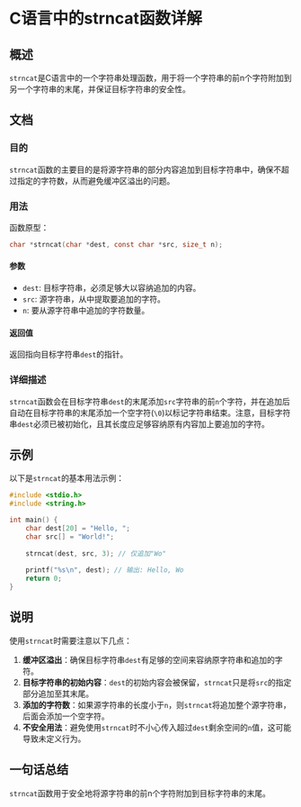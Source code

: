 <!--
Meta Description: # C语言中的strncat函数详解 ## 概述 `strncat`是C语言中的一个字符串处理函数，用于将一个字符串的前n个字符附加到另一个字符串的末尾，并保证目标字符串的安全性。 ## 文档 ### 目的 `strncat`函数的主要目的是将源字符串的部分内容追加到目标字符串中，确保不超过指定的字...
Meta Keywords: strncat, dest, src, char, 目标字符串
-->

# C语言中的strncat函数详解

## 概述
`strncat`是C语言中的一个字符串处理函数，用于将一个字符串的前n个字符附加到另一个字符串的末尾，并保证目标字符串的安全性。

## 文档
### 目的
`strncat`函数的主要目的是将源字符串的部分内容追加到目标字符串中，确保不超过指定的字符数，从而避免缓冲区溢出的问题。

### 用法
函数原型：
```c
char *strncat(char *dest, const char *src, size_t n);
```

#### 参数
- `dest`: 目标字符串，必须足够大以容纳追加的内容。
- `src`: 源字符串，从中提取要追加的字符。
- `n`: 要从源字符串中追加的字符数量。

#### 返回值
返回指向目标字符串`dest`的指针。

### 详细描述
`strncat`函数会在目标字符串`dest`的末尾添加`src`字符串的前`n`个字符，并在追加后自动在目标字符串的末尾添加一个空字符(`\0`)以标记字符串结束。注意，目标字符串`dest`必须已被初始化，且其长度应足够容纳原有内容加上要追加的字符。

## 示例
以下是`strncat`的基本用法示例：

```c
#include <stdio.h>
#include <string.h>

int main() {
    char dest[20] = "Hello, ";
    char src[] = "World!";
    
    strncat(dest, src, 3); // 仅追加"Wo"
    
    printf("%s\n", dest); // 输出: Hello, Wo
    return 0;
}
```

## 说明
使用`strncat`时需要注意以下几点：
1. **缓冲区溢出**：确保目标字符串`dest`有足够的空间来容纳原字符串和追加的字符。
2. **目标字符串的初始内容**：`dest`的初始内容会被保留，`strncat`只是将`src`的指定部分追加至其末尾。
3. **添加的字符数**：如果源字符串的长度小于`n`，则`strncat`将追加整个源字符串，后面会添加一个空字符。
4. **不安全用法**：避免使用`strncat`时不小心传入超过`dest`剩余空间的`n`值，这可能导致未定义行为。

## 一句话总结
`strncat`函数用于安全地将源字符串的前n个字符附加到目标字符串的末尾。